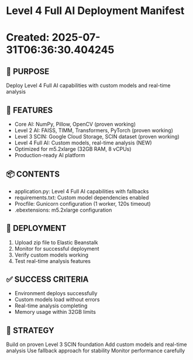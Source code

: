 # Level 4 Full AI Deployment Manifest
# Created: 2025-07-31T06:36:30.404245

## 🎯 PURPOSE
Deploy Level 4 Full AI capabilities with custom models and real-time analysis

## 🔧 FEATURES
- Core AI: NumPy, Pillow, OpenCV (proven working)
- Level 2 AI: FAISS, TIMM, Transformers, PyTorch (proven working)
- Level 3 SCIN: Google Cloud Storage, SCIN dataset (proven working)
- Level 4 Full AI: Custom models, real-time analysis (NEW)
- Optimized for m5.2xlarge (32GB RAM, 8 vCPUs)
- Production-ready AI platform

## 📦 CONTENTS
- application.py: Level 4 Full AI capabilities with fallbacks
- requirements.txt: Custom model dependencies enabled
- Procfile: Gunicorn configuration (1 worker, 120s timeout)
- .ebextensions: m5.2xlarge configuration

## 🚀 DEPLOYMENT
1. Upload zip file to Elastic Beanstalk
2. Monitor for successful deployment
3. Verify custom models working
4. Test real-time analysis features

## ✅ SUCCESS CRITERIA
- Environment deploys successfully
- Custom models load without errors
- Real-time analysis completing
- Memory usage within 32GB limits

## 🎯 STRATEGY
Build on proven Level 3 SCIN foundation
Add custom models and real-time analysis
Use fallback approach for stability
Monitor performance carefully
